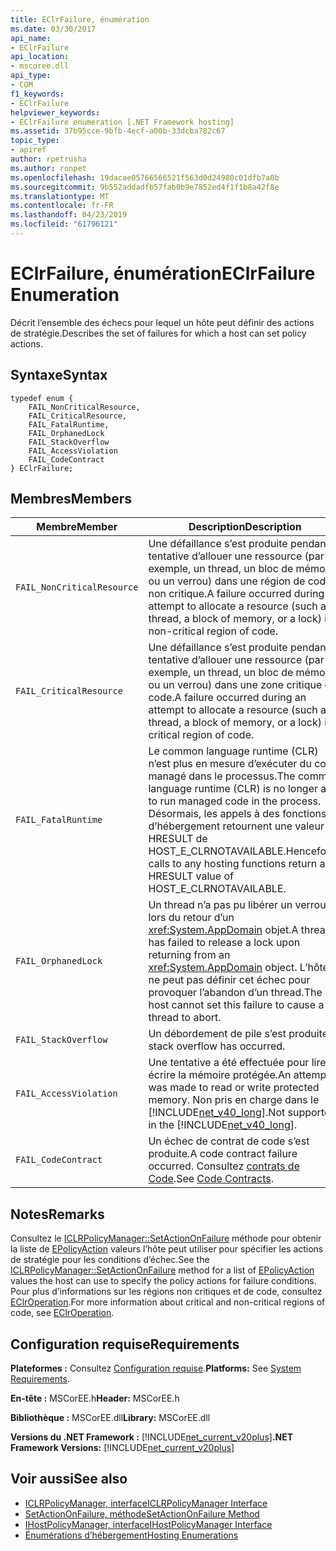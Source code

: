 ```yaml
---
title: EClrFailure, énumération
ms.date: 03/30/2017
api_name:
- EClrFailure
api_location:
- mscoree.dll
api_type:
- COM
f1_keywords:
- EClrFailure
helpviewer_keywords:
- EClrFailure enumeration [.NET Framework hosting]
ms.assetid: 37b95cce-9bfb-4ecf-a00b-33dcba782c67
topic_type:
- apiref
author: rpetrusha
ms.author: ronpet
ms.openlocfilehash: 19dacae05766566521f563d0d24980c01dfb7a0b
ms.sourcegitcommit: 9b552addadfb57fab0b9e7852ed4f1f1b8a42f8e
ms.translationtype: MT
ms.contentlocale: fr-FR
ms.lasthandoff: 04/23/2019
ms.locfileid: "61796121"
---
```

# <a name="eclrfailure-enumeration"></a><span data-ttu-id="2384f-102">EClrFailure, énumération</span><span class="sxs-lookup"><span data-stu-id="2384f-102">EClrFailure Enumeration</span></span>
<span data-ttu-id="2384f-103">Décrit l’ensemble des échecs pour lequel un hôte peut définir des actions de stratégie.</span><span class="sxs-lookup"><span data-stu-id="2384f-103">Describes the set of failures for which a host can set policy actions.</span></span>  
  
## <a name="syntax"></a><span data-ttu-id="2384f-104">Syntaxe</span><span class="sxs-lookup"><span data-stu-id="2384f-104">Syntax</span></span>  
  
```  
typedef enum {  
    FAIL_NonCriticalResource,  
    FAIL_CriticalResource,  
    FAIL_FatalRuntime,  
    FAIL_OrphanedLock  
    FAIL_StackOverflow  
    FAIL_AccessViolation  
    FAIL_CodeContract  
} EClrFailure;  
```  
  
## <a name="members"></a><span data-ttu-id="2384f-105">Membres</span><span class="sxs-lookup"><span data-stu-id="2384f-105">Members</span></span>  
  
|<span data-ttu-id="2384f-106">Membre</span><span class="sxs-lookup"><span data-stu-id="2384f-106">Member</span></span>|<span data-ttu-id="2384f-107">Description</span><span class="sxs-lookup"><span data-stu-id="2384f-107">Description</span></span>|  
|------------|-----------------|  
|`FAIL_NonCriticalResource`|<span data-ttu-id="2384f-108">Une défaillance s’est produite pendant la tentative d’allouer une ressource (par exemple, un thread, un bloc de mémoire ou un verrou) dans une région de code non critique.</span><span class="sxs-lookup"><span data-stu-id="2384f-108">A failure occurred during an attempt to allocate a resource (such as a thread, a block of memory, or a lock) in a non-critical region of code.</span></span>|  
|`FAIL_CriticalResource`|<span data-ttu-id="2384f-109">Une défaillance s’est produite pendant la tentative d’allouer une ressource (par exemple, un thread, un bloc de mémoire ou un verrou) dans une zone critique de code.</span><span class="sxs-lookup"><span data-stu-id="2384f-109">A failure occurred during an attempt to allocate a resource (such as a thread, a block of memory, or a lock) in a critical region of code.</span></span>|  
|`FAIL_FatalRuntime`|<span data-ttu-id="2384f-110">Le common language runtime (CLR) n’est plus en mesure d’exécuter du code managé dans le processus.</span><span class="sxs-lookup"><span data-stu-id="2384f-110">The common language runtime (CLR) is no longer able to run managed code in the process.</span></span> <span data-ttu-id="2384f-111">Désormais, les appels à des fonctions d’hébergement retournent une valeur HRESULT de HOST_E_CLRNOTAVAILABLE.</span><span class="sxs-lookup"><span data-stu-id="2384f-111">Henceforth, calls to any hosting functions return an HRESULT value of HOST_E_CLRNOTAVAILABLE.</span></span>|  
|`FAIL_OrphanedLock`|<span data-ttu-id="2384f-112">Un thread n’a pas pu libérer un verrou lors du retour d’un <xref:System.AppDomain> objet.</span><span class="sxs-lookup"><span data-stu-id="2384f-112">A thread has failed to release a lock upon returning from an <xref:System.AppDomain> object.</span></span> <span data-ttu-id="2384f-113">L’hôte ne peut pas définir cet échec pour provoquer l’abandon d’un thread.</span><span class="sxs-lookup"><span data-stu-id="2384f-113">The host cannot set this failure to cause a thread to abort.</span></span>|  
|`FAIL_StackOverflow`|<span data-ttu-id="2384f-114">Un débordement de pile s’est produite.</span><span class="sxs-lookup"><span data-stu-id="2384f-114">A stack overflow has occurred.</span></span>|  
|`FAIL_AccessViolation`|<span data-ttu-id="2384f-115">Une tentative a été effectuée pour lire ou écrire la mémoire protégée.</span><span class="sxs-lookup"><span data-stu-id="2384f-115">An attempt was made to read or write protected memory.</span></span> <span data-ttu-id="2384f-116">Non pris en charge dans le [!INCLUDE[net_v40_long](../../../../includes/net-v40-long-md.md)].</span><span class="sxs-lookup"><span data-stu-id="2384f-116">Not supported in the [!INCLUDE[net_v40_long](../../../../includes/net-v40-long-md.md)].</span></span>|  
|`FAIL_CodeContract`|<span data-ttu-id="2384f-117">Un échec de contrat de code s’est produite.</span><span class="sxs-lookup"><span data-stu-id="2384f-117">A code contract failure occurred.</span></span> <span data-ttu-id="2384f-118">Consultez [contrats de Code](../../../../docs/framework/debug-trace-profile/code-contracts.md).</span><span class="sxs-lookup"><span data-stu-id="2384f-118">See [Code Contracts](../../../../docs/framework/debug-trace-profile/code-contracts.md).</span></span>|  
  
## <a name="remarks"></a><span data-ttu-id="2384f-119">Notes</span><span class="sxs-lookup"><span data-stu-id="2384f-119">Remarks</span></span>  
 <span data-ttu-id="2384f-120">Consultez le [ICLRPolicyManager::SetActionOnFailure](../../../../docs/framework/unmanaged-api/hosting/iclrpolicymanager-setactiononfailure-method.md) méthode pour obtenir la liste de [EPolicyAction](../../../../docs/framework/unmanaged-api/hosting/epolicyaction-enumeration.md) valeurs l’hôte peut utiliser pour spécifier les actions de stratégie pour les conditions d’échec.</span><span class="sxs-lookup"><span data-stu-id="2384f-120">See the [ICLRPolicyManager::SetActionOnFailure](../../../../docs/framework/unmanaged-api/hosting/iclrpolicymanager-setactiononfailure-method.md) method for a list of [EPolicyAction](../../../../docs/framework/unmanaged-api/hosting/epolicyaction-enumeration.md) values the host can use to specify the policy actions for failure conditions.</span></span> <span data-ttu-id="2384f-121">Pour plus d’informations sur les régions non critiques et de code, consultez [EClrOperation](../../../../docs/framework/unmanaged-api/hosting/eclroperation-enumeration.md).</span><span class="sxs-lookup"><span data-stu-id="2384f-121">For more information about critical and non-critical regions of code, see [EClrOperation](../../../../docs/framework/unmanaged-api/hosting/eclroperation-enumeration.md).</span></span>  
  
## <a name="requirements"></a><span data-ttu-id="2384f-122">Configuration requise</span><span class="sxs-lookup"><span data-stu-id="2384f-122">Requirements</span></span>  
 <span data-ttu-id="2384f-123">**Plateformes :** Consultez [Configuration requise](../../../../docs/framework/get-started/system-requirements.md).</span><span class="sxs-lookup"><span data-stu-id="2384f-123">**Platforms:** See [System Requirements](../../../../docs/framework/get-started/system-requirements.md).</span></span>  
  
 <span data-ttu-id="2384f-124">**En-tête :** MSCorEE.h</span><span class="sxs-lookup"><span data-stu-id="2384f-124">**Header:** MSCorEE.h</span></span>  
  
 <span data-ttu-id="2384f-125">**Bibliothèque :** MSCorEE.dll</span><span class="sxs-lookup"><span data-stu-id="2384f-125">**Library:** MSCorEE.dll</span></span>  
  
 <span data-ttu-id="2384f-126">**Versions du .NET Framework :** [!INCLUDE[net_current_v20plus](../../../../includes/net-current-v20plus-md.md)]</span><span class="sxs-lookup"><span data-stu-id="2384f-126">**.NET Framework Versions:** [!INCLUDE[net_current_v20plus](../../../../includes/net-current-v20plus-md.md)]</span></span>  
  
## <a name="see-also"></a><span data-ttu-id="2384f-127">Voir aussi</span><span class="sxs-lookup"><span data-stu-id="2384f-127">See also</span></span>

- [<span data-ttu-id="2384f-128">ICLRPolicyManager, interface</span><span class="sxs-lookup"><span data-stu-id="2384f-128">ICLRPolicyManager Interface</span></span>](../../../../docs/framework/unmanaged-api/hosting/iclrpolicymanager-interface.md)
- [<span data-ttu-id="2384f-129">SetActionOnFailure, méthode</span><span class="sxs-lookup"><span data-stu-id="2384f-129">SetActionOnFailure Method</span></span>](../../../../docs/framework/unmanaged-api/hosting/iclrpolicymanager-setactiononfailure-method.md)
- [<span data-ttu-id="2384f-130">IHostPolicyManager, interface</span><span class="sxs-lookup"><span data-stu-id="2384f-130">IHostPolicyManager Interface</span></span>](../../../../docs/framework/unmanaged-api/hosting/ihostpolicymanager-interface.md)
- [<span data-ttu-id="2384f-131">Énumérations d’hébergement</span><span class="sxs-lookup"><span data-stu-id="2384f-131">Hosting Enumerations</span></span>](../../../../docs/framework/unmanaged-api/hosting/hosting-enumerations.md)
